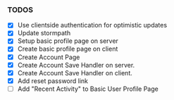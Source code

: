 ### TODOS
- [x] Use clientside authentication for optimistic updates
- [x] Update stormpath
- [x] Setup basic profile page on server
- [x] Create basic profile page on client
- [x] Create Account Page
- [x] Create Account Save Handler on server.
- [x] Create Account Save Handler on client.
- [x] Add reset password link
- [ ] Add "Recent Activity" to Basic User Profile Page